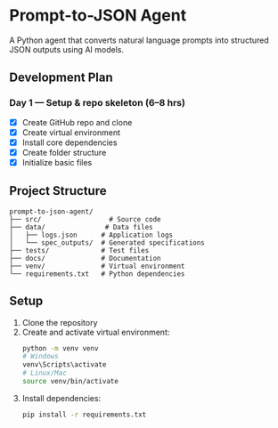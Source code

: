 # Prompt-to-JSON Agent

A Python agent that converts natural language prompts into structured JSON outputs using AI models.

## Development Plan

### Day 1 — Setup & repo skeleton (6–8 hrs)
- [x] Create GitHub repo and clone
- [x] Create virtual environment
- [x] Install core dependencies
- [x] Create folder structure
- [x] Initialize basic files

## Project Structure

```
prompt-to-json-agent/
├── src/                 # Source code
├── data/               # Data files
│   ├── logs.json      # Application logs
│   └── spec_outputs/  # Generated specifications
├── tests/             # Test files
├── docs/              # Documentation
├── venv/              # Virtual environment
└── requirements.txt   # Python dependencies
```

## Setup

1. Clone the repository
2. Create and activate virtual environment:
   ```bash
   python -m venv venv
   # Windows
   venv\Scripts\activate
   # Linux/Mac
   source venv/bin/activate
   ```
3. Install dependencies:
   ```bash
   pip install -r requirements.txt
   ```